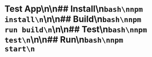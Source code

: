 # Test App\n\n## Install\n```bash\nnpm install\n```\n\n## Build\n```bash\nnpm run build\n```\n\n## Test\n```bash\nnpm test\n```\n\n## Run\n```bash\nnpm start\n```
